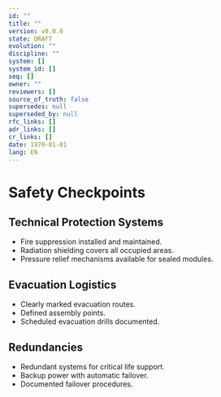 ```yaml
---
id: ""
title: ""
version: v0.0.0
state: DRAFT
evolution: ""
discipline: ""
system: []
system_id: []
seq: []
owner: ""
reviewers: []
source_of_truth: false
supersedes: null
superseded_by: null
rfc_links: []
adr_links: []
cr_links: []
date: 1970-01-01
lang: EN
---
```


# Safety Checkpoints

## Technical Protection Systems
- Fire suppression installed and maintained.
- Radiation shielding covers all occupied areas.
- Pressure relief mechanisms available for sealed modules.

## Evacuation Logistics
- Clearly marked evacuation routes.
- Defined assembly points.
- Scheduled evacuation drills documented.

## Redundancies
- Redundant systems for critical life support.
- Backup power with automatic failover.
- Documented failover procedures.
